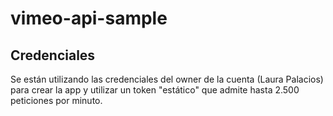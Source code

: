 # vimeo-api-sample

## Credenciales

Se están utilizando las credenciales del owner de la cuenta (Laura Palacios) para crear la app y utilizar un token "estático" que admite hasta 2.500 peticiones por minuto.